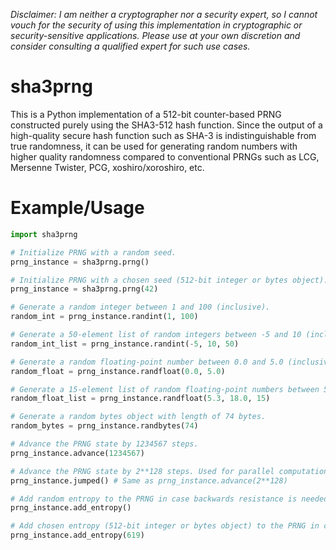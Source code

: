 *Disclaimer: I am neither a cryptographer nor a security expert, so I cannot vouch for the security of using this implementation in cryptographic or security-sensitive applications. Please use at your own discretion and consider consulting a qualified expert for such use cases.*

# sha3prng
This is a Python implementation of a 512-bit counter-based PRNG constructed purely using the SHA3-512 hash function. Since the output of a high-quality secure hash function such as SHA-3 is indistinguishable from true randomness, it can be used for generating random numbers with higher quality randomness compared to conventional PRNGs such as LCG, Mersenne Twister, PCG, xoshiro/xoroshiro, etc.

# Example/Usage
```python
import sha3prng

# Initialize PRNG with a random seed.
prng_instance = sha3prng.prng()

# Initialize PRNG with a chosen seed (512-bit integer or bytes object).
prng_instance = sha3prng.prng(42)

# Generate a random integer between 1 and 100 (inclusive).
random_int = prng_instance.randint(1, 100)

# Generate a 50-element list of random integers between -5 and 10 (inclusive).
random_int_list = prng_instance.randint(-5, 10, 50)

# Generate a random floating-point number between 0.0 and 5.0 (inclusive).
random_float = prng_instance.randfloat(0.0, 5.0)

# Generate a 15-element list of random floating-point numbers between 5.3 and 18.0 (inclusive).
random_float_list = prng_instance.randfloat(5.3, 18.0, 15)

# Generate a random bytes object with length of 74 bytes.
random_bytes = prng_instance.randbytes(74)

# Advance the PRNG state by 1234567 steps.
prng_instance.advance(1234567)

# Advance the PRNG state by 2**128 steps. Used for parallel computation.
prng_instance.jumped() # Same as prng_instance.advance(2**128)

# Add random entropy to the PRNG in case backwards resistance is needed.
prng_instance.add_entropy()

# Add chosen entropy (512-bit integer or bytes object) to the PRNG in case backwards resistance is needed.
prng_instance.add_entropy(619)

```

